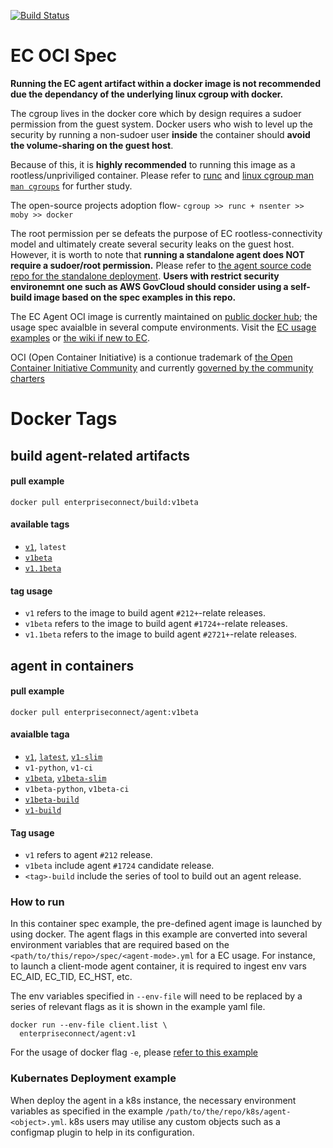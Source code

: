 [![Build Status](https://travis-ci.com/Enterprise-connect/oci.svg?branch=v1)](https://travis-ci.com/Enterprise-connect/oci)

# EC OCI Spec
**Running the EC agent artifact within a docker image is not recommended due the dependancy of the underlying linux cgroup with docker.**

The cgroup lives in the docker core which by design requires a sudoer permission from the guest system. Docker users who wish to level up the security by running a non-sudoer user **inside** the container should **avoid the volume-sharing on the guest host**.

Because of this, it is **highly recommended** to running this image as a rootless/unpriviliged container. Please refer to [runc](https://github.com/opencontainers/runc) and [linux cgroup man ```man cgroups```](http://man7.org/linux/man-pages/man7/cgroups.7.html) for further study.

The open-source projects adoption flow-
```cgroup >> runc + nsenter >> moby >> docker```

The root permission per se defeats the purpose of EC rootless-connectivity model and ultimately create several security leaks on the guest host. However, it is worth to note that **running a standalone agent does NOT require a sudoer/root permission.** Please refer to [the agent source code repo for the standalone deployment](https://github.build.ge.com/Enterprise-Connect/agent#Usage). **Users with restrict security environemnt one such as AWS GovCloud should consider using a self-build image based on the spec examples in this repo.**

The EC Agent OCI image is currently maintained on [public docker hub](https://hub.docker.com/repository/docker/enterpriseconnect/agent); the usage spec avaialble in several compute environments. Visit the [EC usage examples](https://github.com/Enterprise-connect/ec-x-sdk/tree/v1/examples) or [the wiki if new to EC](https://github.com/Enterprise-connect/ec-sdk/wiki/EC-Agent).

OCI (Open Container Initiative) is a contionue trademark of [the Open Container Initiative Community](https://www.opencontainers.org/community) and currently [governed by the community charters](https://www.opencontainers.org/about/governance)

# Docker Tags

## build agent-related artifacts
#### pull example
```docker pull enterpriseconnect/build:v1beta```

#### available tags
- [```v1```](https://github.com/Enterprise-connect/oci/blob/v1/spec/build/Dockerfile), ```latest```
- [```v1beta```](https://github.com/Enterprise-connect/oci/blob/v1beta/spec/build/Dockerfile)
- [```v1.1beta```](https://github.com/Enterprise-connect/oci/blob/v1beta/spec/build/Dockerfile)

#### tag usage
- ```v1``` refers to the image to build agent ```#212+```-relate releases.
- ```v1beta``` refers to the image to build agent ```#1724+```-relate releases.
- ```v1.1beta``` refers to the image to build agent ```#2721+```-relate releases.

## agent in containers
#### pull example
```docker pull enterpriseconnect/agent:v1beta```

#### avaialble taga
- [```v1```](https://github.com/Enterprise-connect/oci/blob/v1/spec/agent/Dockerfile), [```latest```](https://github.com/Enterprise-connect/oci/blob/v1/spec/agent/Dockerfile), [```v1-slim```](https://github.com/Enterprise-connect/oci/blob/v1/spec/agent/Dockerfile)
- ```v1-python```, ```v1-ci```
- [```v1beta```](https://github.com/Enterprise-connect/oci/blob/v1beta/spec/agent/Dockerfile), [```v1beta-slim```](https://github.com/Enterprise-connect/oci/blob/v1beta/spec/agent/Dockerfile)
- ```v1beta-python```, ```v1beta-ci```
- [```v1beta-build```](https://github.com/Enterprise-connect/oci/blob/v1beta/spec/build/Dockerfile)
- [```v1-build```](https://github.com/Enterprise-connect/oci/blob/v1/spec/build/Dockerfile)

#### Tag usage
- ```v1``` refers to agent ```#212``` release.
- ```v1beta``` include agent ```#1724``` candidate release.
- ```<tag>-build``` include the series of tool to build out an agent release.

### How to run
In this container spec example, the pre-defined agent image is launched by using docker. The agent flags in this example are converted into several environment variables that are required based on the ```<path/to/this/repo>/spec/<agent-mode>.yml``` for a EC usage. For instance, to launch a client-mode agent container, it is required to ingest env vars EC_AID, EC_TID, EC_HST, etc. 
  
The env variables specified in ```--env-file``` will need to be replaced by a series of relevant flags as it is shown in the example yaml file.
```shell
docker run --env-file client.list \
  enterpriseconnect/agent:v1
```
For the usage of docker flag ```-e```, please [refer to this example](https://github.com/Enterprise-connect/oci/blob/v1/.travis.yml#L11)

### Kubernates Deployment example
When deploy the agent in a k8s instance, the necessary environment variables as specified in the example ```/path/to/the/repo/k8s/agent-<object>.yml```.  k8s users may utilise any custom objects such as a configmap plugin to help in its configuration.



